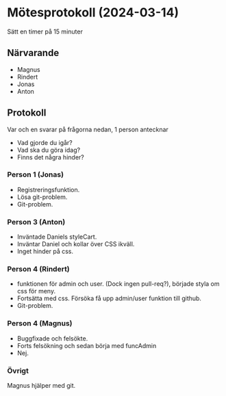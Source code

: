 # Mötesprotokoll (2024-03-14)

Sätt en timer på 15 minuter

## Närvarande
* Magnus
* Rindert
* Jonas
* Anton

## Protokoll
Var och en svarar på frågorna nedan, 1 person antecknar
* Vad gjorde du igår?
* Vad ska du göra idag?
* Finns det några hinder?

### Person 1 (Jonas)
* Registreringsfunktion.
* Lösa git-problem.
* Git-problem.

### Person 3 (Anton)
* Inväntade Daniels styleCart.
* Inväntar Daniel och kollar över CSS ikväll.
* Inget hinder på css.

### Person 4 (Rindert)
* funktionen för admin och user. (Dock ingen pull-req?), började styla om css för meny.
* Fortsätta med css. Försöka få upp admin/user funktion till github.
* Git-problem.

### Person 4 (Magnus)
* Buggfixade och felsökte.
* Forts felsökning och sedan börja med funcAdmin
* Nej.

### Övrigt
Magnus hjälper med git.